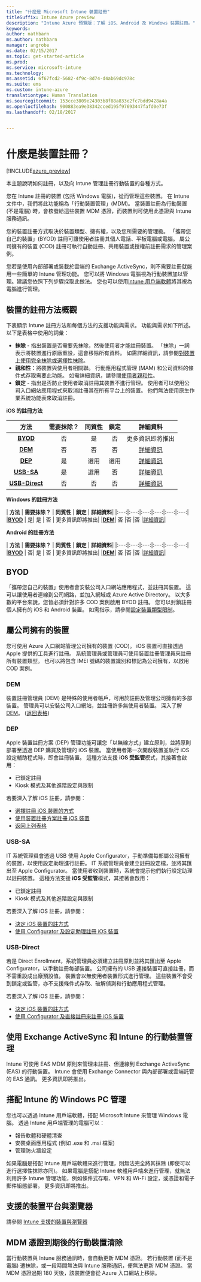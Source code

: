 ```yaml
---
title: "什麼是 Microsoft Intune 裝置註冊"
titleSuffix: Intune Azure preview
description: "Intune Azure 預覽版︰了解 iOS、Android 及 Windows 裝置註冊。"
keywords: 
author: nathbarn
ms.author: nathbarn
manager: angrobe
ms.date: 02/15/2017
ms.topic: get-started-article
ms.prod: 
ms.service: microsoft-intune
ms.technology: 
ms.assetid: 6f67fcd2-5682-4f9c-8d74-d4ab69dc978c
ms.suite: ems
ms.custom: intune-azure
translationtype: Human Translation
ms.sourcegitcommit: 153cce3809e24303b8f88a833e2fc7bdd9428a4a
ms.openlocfilehash: 900883ea9e38342cced195f97693447fafd0e73f
ms.lasthandoff: 02/18/2017


---
```


# <a name="what-is-device-enrollment"></a>什麼是裝置註冊？
[!INCLUDE[azure_preview](../includes/azure_preview.md)]

本主題說明如何註冊，以及向 Intune 管理註冊行動裝置的各種方式。

您在 Intune 註冊的裝置 (包括 Windows 電腦)，從而管理這些裝置。 在 Intune 文件中，我們將此功能稱為「行動裝置管理」(MDM)。 當裝置註冊為行動裝置 (不是電腦) 時，會核發給這些裝置 MDM 憑證，而裝置則可使用此憑證與 Intune 服務通訊。

您的裝置註冊方式取決於裝置類型、擁有權，以及您所需要的管理級。 「攜帶您自己的裝置」(BYOD) 註冊可讓使用者註冊其個人電話、平板電腦或電腦。 屬公司擁有的裝置 (COD) 註冊可執行自動註冊、共用裝置或授權前註冊需求的管理案例。

您若是使用內部部署或裝載於雲端的 Exchange ActiveSync，則不需要註冊就能用一些簡單的 Intune 管理功能。 您可以將 Windows 電腦視為行動裝置加以管理。建議您依照下列步驟採取此做法。 您也可以使用[Intune 用戶端軟體](https://docs.microsoft.com/intune/deploy-use/manage-windows-pcs-with-microsoft-intune)將其視為電腦進行管理。


## <a name="overview-of-device-enrollment-methods"></a>裝置的註冊方法概觀

下表顯示 Intune 註冊方法和每個方法的支援功能與需求。 功能與需求如下所述。 以下是表格中使用的詞彙：

- **抹除** - 指出裝置是否需要先抹除，然後使用者才能註冊裝置。 「抹除」一詞表示將裝置進行原廠重設，這會移除所有資料。 如需詳細資訊，請參閱[對裝置上使用完全抹除或選擇性抹除](/intune-azure/manage-devices/use-full-or-selective-wipe-on-devices-using-microsoft-intune)。
- **親和性**：將裝置與使用者相關聯。 行動應用程式管理 (MAM) 和公司資料的條件式存取需要此功能。 如需詳細資訊，請參閱[使用者親和性](enroll-ios-devices-using-device-enrollment-program.md)。
- **鎖定** - 指出是否防止使用者取消註冊其裝置不進行管理。 使用者可以使用公司入口網站應用程式來取消註冊其在所有平台上的裝置。 他們無法使用原生作業系統功能表來取消註冊。


**iOS 的註冊方法**

| **方法** |    **需要抹除？** |    **同質性**    |    **鎖定** | **詳細資料** |
|:---:|:---:|:---:|:---:|:---:|
|**[BYOD](#byod)** | 否|    是 |    否 | 更多資訊即將推出|
|**[DEM](#dem)**|    否 |否 |否    | [詳細資訊](enroll-ios-devices-using-device-enrollment-program.md)|
|**[DEP](#dep)**|    是 |    選用 |    選用|[詳細資訊](enroll-ios-devices-using-device-enrollment-program.md)|
|**[USB-SA](#usb-sa)**|    是 |    選用 |    否| [詳細資訊](enroll-ios-devices-with-apple-configurator-and-setup-assistant.md)|
|**[USB-Direct](#usb-direct)**|    否 |    否    | 否|[詳細資訊](enroll-ios-devices-with-apple-configurator-and-direct-enrollment.md)|



**Windows 的註冊方法**

| **方法** |    **需要抹除？** |    **同質性**    |    **鎖定** | **詳細資料**|
|:---:|:---:|:---:|:---:|:---:|:---:|
|**[BYOD](#byod)** | 是|    是 |    否 | 更多資訊即將推出|
|**[DEM](#dem)**|    否 |否 |否    |[詳細資訊](enroll-devices-using-device-enrollment-manager.md)|

**Android 的註冊方法**

| **方法** |    **需要抹除？** |    **同質性**    |    **鎖定** | **詳細資料**|
|:---:|:---:|:---:|:---:|:---:|:---:|
|**[BYOD](#byod)** | 否|    是 |    否 | 更多資訊即將推出|
|**[DEM](#dem)**|    否 |否 |否    |[詳細資訊](enroll-ios-devices-using-device-enrollment-program.md)|


## <a name="byod"></a>BYOD
「攜帶您自己的裝置」使用者會安裝公司入口網站應用程式，並註冊其裝置。 這可以讓使用者連線到公司網路，並加入網域或 Azure Active Directory。 以大多數的平台來說，您皆必須針對許多 COD 案例啟用 BYOD 註冊。 您可以封鎖註冊個人擁有的 iOS 和 Android 裝置。 如需指示，請參閱[設定裝置類型限制](https://docs.microsoft.com/intune-azure/enroll-devices/set-enrollment-restrictions#set-device-type-restrictions)。

## <a name="corporate-owned-devices"></a>屬公司擁有的裝置
您可使用 Azure 入口網站管理公司擁有的裝置 (COD)。 iOS 裝置可直接透過 Apple 提供的工具進行註冊。 系統管理員或管理員可使用裝置註冊管理員來註冊所有裝置類型。 也可以將包含 IMEI 號碼的裝置識別和標記為公司擁有，以啟用 COD 案例。

### <a name="dem"></a>DEM
裝置註冊管理員 (DEM) 是特殊的使用者帳戶，可用於註冊及管理公司擁有的多部裝置。 管理員可以安裝公司入口網站，並註冊許多無使用者裝置。 深入了解 [DEM](enroll-devices-using-device-enrollment-manager.md)。 ([返回表格](#overview-of-device-enrollment-methods))

### <a name="dep"></a>DEP
Apple 裝置註冊方案 (DEP) 管理功能可讓您「以無線方式」建立原則，並將原則部署至透過 DEP 購買及管理的 iOS 裝置。 當使用者第一次開啟裝置並執行 iOS 設定輔助程式時，即會註冊裝置。 這種方法支援 **iOS 受監管**模式，其接著會啟用：

  -    已鎖定註冊
  -    Kiosk 模式及其他進階設定與限制

若要深入了解 iOS 註冊，請參閱︰

- [選擇註冊 iOS 裝置的方式](choose-ios-enrollment-method.md)
- [使用裝置註冊方案註冊 iOS 裝置](enroll-ios-devices-using-device-enrollment-program.md)
- [返回上列表格](#overview-of-device-enrollment-methods)

### <a name="usb-sa"></a>USB-SA
IT 系統管理員會透過 USB 使用 Apple Configurator，手動準備每部屬公司擁有的裝置，以使用設定助理進行註冊。 IT 系統管理員會建立註冊設定檔，並將其匯出至 Apple Configurator。 當使用者收到裝置時，系統會提示他們執行設定助理以註冊裝置。 這種方法支援 **iOS 受監管**模式，其接著會啟用：
  -    已鎖定註冊
  -    Kiosk 模式及其他進階設定與限制

若要深入了解 iOS 註冊，請參閱︰

- [決定 iOS 裝置的註方式](choose-ios-enrollment-method.md)
- [使用 Configurator 及設定助理註冊 iOS 裝置](enroll-ios-devices-with-apple-configurator-and-setup-assistant.md)

### <a name="usb-direct"></a>USB-Direct
若是 Direct Enrollment，系統管理員必須建立註冊原則並將其匯出至 Apple Configurator，以手動註冊每部裝置。 公司擁有的 USB 連接裝置可直接註冊，而不需重設成出廠預設值。 裝置會以無使用者裝置形式進行管理。 這些裝置不會受到鎖定或監管，亦不支援條件式存取、破解偵測和行動應用程式管理。

若要深入了解 iOS 註冊，請參閱︰

- [決定 iOS 裝置的註方式](choose-ios-enrollment-method.md)
- [使用 Configurator 及直接註冊來註冊 iOS 裝置](enroll-ios-devices-with-apple-configurator-and-direct-enrollment.md)

## <a name="mobile-device-management-with-exchange-activesync-and-intune"></a>使用 Exchange ActiveSync 和 Intune 的行動裝置管理
Intune 可使用 EAS MDM 原則來管理未註冊、但連線到 Exchange ActiveSync (EAS) 的行動裝置。 Intune 會使用 Exchange Connector 與內部部署或雲端託管的 EAS 通訊。 更多資訊即將推出。


## <a name="windows-pc-management-with-intune"></a>搭配 Intune 的 Windows PC 管理  
您也可以透過 Intune 用戶端軟體，搭配 Microsoft Intune 來管理 Windows 電腦。 透過 Intune 用戶端管理的電腦可以：

 - 報告軟體和硬體清查
 - 安裝桌面應用程式 (例如 .exe 和 .msi 檔案)
 - 管理防火牆設定

如果電腦是搭配 Intune 用戶端軟體來進行管理，則無法完全將其抹除 (即使可以進行選擇性抹除亦同)。 如果電腦是搭配 Intune 軟體用戶端來進行管理，就無法利用許多 Intune 管理功能，例如條件式存取、VPN 和 Wi-Fi 設定，或憑證和電子郵件組態部署。 更多資訊即將推出。

## <a name="supported-device-platforms-and-browsers"></a>支援的裝置平台與瀏覽器

請參閱 [Intune 支援的裝置與瀏覽器](https://docs.microsoft.com/intune/get-started/supported-mobile-devices-and-computers)

## <a name="mobile-device-cleanup-after-mdm-certificate-expiration"></a>MDM 憑證到期後的行動裝置清除

當行動裝置與 Intune 服務通訊時，會自動更新 MDM 憑證。 若行動裝置 (而不是電腦) 遭抹除，或一段時間無法與 Intune 服務通訊，便無法更新 MDM 憑證。 當 MDM 憑證過期 180 天後，該裝置便會從 Azure 入口網站上移除。

